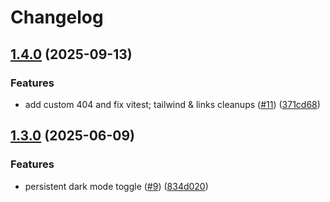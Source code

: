 # Changelog

## [1.4.0](https://github.com/sustanza/stargarden/compare/v1.3.0...v1.4.0) (2025-09-13)


### Features

* add custom 404 and fix vitest; tailwind & links cleanups ([#11](https://github.com/sustanza/stargarden/issues/11)) ([371cd68](https://github.com/sustanza/stargarden/commit/371cd6821eef6df22efe8f3a7d521b7cd88e4e07))

## [1.3.0](https://github.com/sustanza/stargarden/compare/v1.2.0...v1.3.0) (2025-06-09)


### Features

* persistent dark mode toggle ([#9](https://github.com/sustanza/stargarden/issues/9)) ([834d020](https://github.com/sustanza/stargarden/commit/834d02099c1fa5e2da0e013058a025154ceebf2b))
